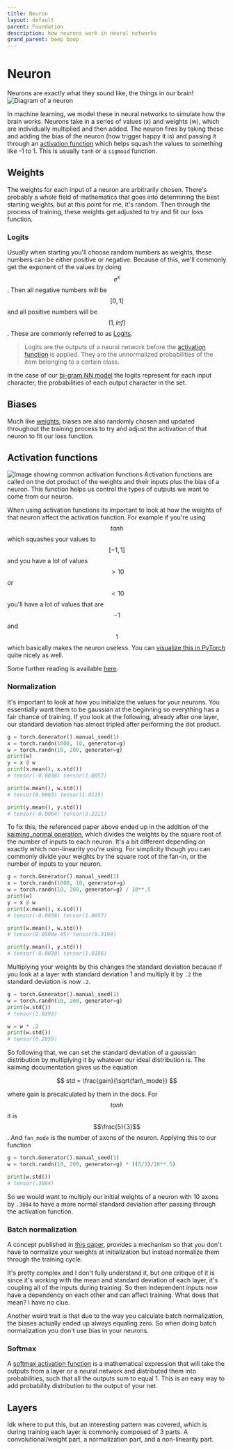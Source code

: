 ```yaml
---
title: Neuron
layout: default
parent: Foundation
description: how neurons work in neural networks
grand_parent: beep boop
---
```


# Neuron

Neurons are exactly what they sound like, the things in our brain!
![Diagram of a neuron](./neuron_model.jpeg)

In machine learning, we model these in neural networks to simulate how the brain works. Neurons take in a series of values (x) and weights (w), which are individually multiplied and then added. The neuron fires by taking these and adding the bias of the neuron (how trigger happy it is) and passing it through an [activation function](#activation-functions) which helps squash the values to something like -1 to 1. This is usually `tanh` or a `sigmoid` function.

## Weights

The weights for each input of a neuron are arbitrarily chosen. There's probably a whole field of mathematics that goes into determining the best starting weights, but at this point for me, it's random. Then through the process of training, these weights get adjusted to try and fit our loss function.

### Logits

Usually when starting you'll choose random numbers as weights, these numbers can be either positive or negative. Because of this, we'll commonly get the exponent of the values by doing $$e^x$$. Then all negative numbers will be $$[0,1]$$ and all positive numbers will be $$(1,inf]$$. These are commonly referred to as [Logits](https://www.linkedin.com/posts/mwitiderrick_what-are-logits-in-deep-learning-logits-activity-7084819307959902209-UUGe/).

> Logits are the outputs of a neural network before the [activation function](#activation-functions) is applied. They are the unnormalized probabilities of the item belonging to a certain class.

In the case of our [bi-gram NN model](../model-types/character-level#bi-gram-converted-to-a-single-layer-neural-network) the logits represent for each input character, the probabilities of each output character in the set.

## Biases

Much like [weights](#weights), biases are also randomly chosen and updated throughout the training process to try and adjust the activation of that neuron to fit our loss function.

## Activation functions

![Image showing common activation functions](./activation_functions.png)
Activation functions are called on the dot product of the weights and their inputs plus the bias of a neuron. This function helps us control the types of outputs we want to come from our neuron.

When using activation functions its important to look at how the weights of that neuron affect the activation function. For example if you're using $$tanh$$ which squashes your values to $$[-1,1]$$ and you have a lot of values $$>10$$ or $$<10$$ you'll have a lot of values that are $$-1$$ and $$1$$ which basically makes the neuron useless. You can [visualize this in PyTorch](../../frameworks/pytorch#visualize-activations) quite nicely as well.

Some further reading is available [here](https://arxiv.org/abs/1502.01852).

### Normalization

It's important to look at how you initialize the values for your neurons. You essentially want them to be gaussian at the beginning so everything has a fair chance of training. If you look at the following, already after one layer, our standard deviation has almost tripled after performing the dot product.

```python
g = torch.Generator().manual_seed(1)
x = torch.randn(1000, 10, generator=g)
w = torch.randn(10, 200, generator=g)
print(w)
y = x @ w
print(x.mean(), x.std())
# tensor(-0.0038) tensor(1.0057)

print(w.mean(), w.std())
# tensor(0.0003) tensor(1.0115)

print(y.mean(), y.std())
# tensor(-0.0064) tensor(3.2211)
```

To fix this, the referenced paper above ended up in the addition of the [kaiming_normal operation](https://pytorch.org/docs/stable/nn.init.html), which divides the weights by the square root of the number of inputs to each neuron. It's a bit different depending on exactly which non-linearity you're using. For simplicity though you can commonly divide your weights by the square root of the fan-in, or the number of inputs to your neuron.

```python
g = torch.Generator().manual_seed(1)
x = torch.randn(1000, 10, generator=g)
w = torch.randn(10, 200, generator=g) / 10**.5
print(w)
y = x @ w
print(x.mean(), x.std())
# tensor(-0.0038) tensor(1.0057)

print(w.mean(), w.std())
# tensor(9.0598e-05) tensor(0.3199)

print(y.mean(), y.std())
# tensor(-0.0020) tensor(1.0186)
```

Multiplying your weights by this changes the standard deviation because if you look at a layer with standard deviation 1 and multiply it by `.2` the standard deviation is now `.2`.

```python
g = torch.Generator().manual_seed(1)
w = torch.randn(10, 200, generator=g)
print(w.std())
# tensor(1.0293)

w = w * .2
print(w.std())
# tensor(0.2059)
```

So following that, we can set the standard deviation of a gaussian distribution by multiplying it by whatever our ideal distribution is. The kaiming documentation gives us the equation

$$
std = \frac{gain}{\sqrt{fan\_mode}}
$$

where gain is precalculated by them in the docs. For $$tanh$$ it is $$\frac{5}{3}$$. And `fan_mode` is the number of axons of the neuron. Applying this to our function

```python
g = torch.Generator().manual_seed(1)
w = torch.randn(10, 200, generator=g) * ((5/3)/10**.5)

print(w.std())
# tensor(.3084)
```

So we would want to multiply our initial weights of a neuron with 10 axons by `.3084` to have a more normal standard deviation after passing through the activation function.

### Batch normalization

A concept published in [this paper](https://arxiv.org/abs/1502.03167), provides a mechanism so that you don't have to normalize your weights at initialization but instead normalize them through the training cycle.

It's pretty complex and I don't fully understand it, but one critique of it is since it's working with the mean and standard deviation of each layer, it's coupling all of the inputs during training. So then independent inputs now have a dependency on each other and can affect training. What does that mean? I have no clue.

Another weird trait is that due to the way you calculate batch normalization, the biases actually ended up always equaling zero. So when doing batch normalization you don't use bias in your neurons.

### Softmax

A [softmax activation function](https://en.wikipedia.org/wiki/Softmax_function) is a mathematical expression that will take the outputs from a layer or a neural network and distributed them into probabilities, such that all the outputs sum to equal 1. This is an easy way to add probability distribution to the output of your net.

## Layers

Idk where to put this, but an interesting pattern was covered, which is during training each layer is commonly composed of 3 parts. A convolutional/weight part, a normalization part, and a non-linearity part.
